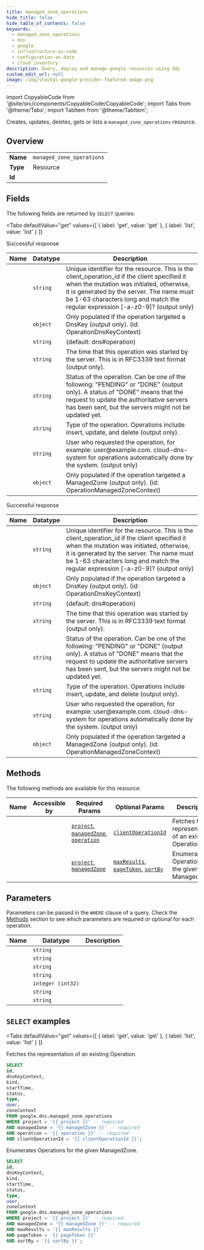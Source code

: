 ```yaml
--- 
title: managed_zone_operations
hide_title: false
hide_table_of_contents: false
keywords:
  - managed_zone_operations
  - dns
  - google
  - infrastructure-as-code
  - configuration-as-data
  - cloud inventory
description: Query, deploy and manage google resources using SQL
custom_edit_url: null
image: /img/stackql-google-provider-featured-image.png
---
```


import CopyableCode from '@site/src/components/CopyableCode/CopyableCode';
import Tabs from '@theme/Tabs';
import TabItem from '@theme/TabItem';

Creates, updates, deletes, gets or lists a <code>managed_zone_operations</code> resource.

## Overview
<table><tbody>
<tr><td><b>Name</b></td><td><code>managed_zone_operations</code></td></tr>
<tr><td><b>Type</b></td><td>Resource</td></tr>
<tr><td><b>Id</b></td><td><CopyableCode code="google.dns.managed_zone_operations" /></td></tr>
</tbody></table>

## Fields

The following fields are returned by `SELECT` queries:

<Tabs
    defaultValue="get"
    values={[
        { label: 'get', value: 'get' },
        { label: 'list', value: 'list' }
    ]}
>
<TabItem value="get">

Successful response

<table>
<thead>
    <tr>
    <th>Name</th>
    <th>Datatype</th>
    <th>Description</th>
    </tr>
</thead>
<tbody>
<tr>
    <td><CopyableCode code="id" /></td>
    <td><code>string</code></td>
    <td>Unique identifier for the resource. This is the client_operation_id if the client specified it when the mutation was initiated, otherwise, it is generated by the server. The name must be 1-63 characters long and match the regular expression [-a-z0-9]? (output only)</td>
</tr>
<tr>
    <td><CopyableCode code="dnsKeyContext" /></td>
    <td><code>object</code></td>
    <td>Only populated if the operation targeted a DnsKey (output only). (id: OperationDnsKeyContext)</td>
</tr>
<tr>
    <td><CopyableCode code="kind" /></td>
    <td><code>string</code></td>
    <td> (default: dns#operation)</td>
</tr>
<tr>
    <td><CopyableCode code="startTime" /></td>
    <td><code>string</code></td>
    <td>The time that this operation was started by the server. This is in RFC3339 text format (output only).</td>
</tr>
<tr>
    <td><CopyableCode code="status" /></td>
    <td><code>string</code></td>
    <td>Status of the operation. Can be one of the following: "PENDING" or "DONE" (output only). A status of "DONE" means that the request to update the authoritative servers has been sent, but the servers might not be updated yet.</td>
</tr>
<tr>
    <td><CopyableCode code="type" /></td>
    <td><code>string</code></td>
    <td>Type of the operation. Operations include insert, update, and delete (output only).</td>
</tr>
<tr>
    <td><CopyableCode code="user" /></td>
    <td><code>string</code></td>
    <td>User who requested the operation, for example: user@example.com. cloud-dns-system for operations automatically done by the system. (output only)</td>
</tr>
<tr>
    <td><CopyableCode code="zoneContext" /></td>
    <td><code>object</code></td>
    <td>Only populated if the operation targeted a ManagedZone (output only). (id: OperationManagedZoneContext)</td>
</tr>
</tbody>
</table>
</TabItem>
<TabItem value="list">

Successful response

<table>
<thead>
    <tr>
    <th>Name</th>
    <th>Datatype</th>
    <th>Description</th>
    </tr>
</thead>
<tbody>
<tr>
    <td><CopyableCode code="id" /></td>
    <td><code>string</code></td>
    <td>Unique identifier for the resource. This is the client_operation_id if the client specified it when the mutation was initiated, otherwise, it is generated by the server. The name must be 1-63 characters long and match the regular expression [-a-z0-9]? (output only)</td>
</tr>
<tr>
    <td><CopyableCode code="dnsKeyContext" /></td>
    <td><code>object</code></td>
    <td>Only populated if the operation targeted a DnsKey (output only). (id: OperationDnsKeyContext)</td>
</tr>
<tr>
    <td><CopyableCode code="kind" /></td>
    <td><code>string</code></td>
    <td> (default: dns#operation)</td>
</tr>
<tr>
    <td><CopyableCode code="startTime" /></td>
    <td><code>string</code></td>
    <td>The time that this operation was started by the server. This is in RFC3339 text format (output only).</td>
</tr>
<tr>
    <td><CopyableCode code="status" /></td>
    <td><code>string</code></td>
    <td>Status of the operation. Can be one of the following: "PENDING" or "DONE" (output only). A status of "DONE" means that the request to update the authoritative servers has been sent, but the servers might not be updated yet.</td>
</tr>
<tr>
    <td><CopyableCode code="type" /></td>
    <td><code>string</code></td>
    <td>Type of the operation. Operations include insert, update, and delete (output only).</td>
</tr>
<tr>
    <td><CopyableCode code="user" /></td>
    <td><code>string</code></td>
    <td>User who requested the operation, for example: user@example.com. cloud-dns-system for operations automatically done by the system. (output only)</td>
</tr>
<tr>
    <td><CopyableCode code="zoneContext" /></td>
    <td><code>object</code></td>
    <td>Only populated if the operation targeted a ManagedZone (output only). (id: OperationManagedZoneContext)</td>
</tr>
</tbody>
</table>
</TabItem>
</Tabs>

## Methods

The following methods are available for this resource:

<table>
<thead>
    <tr>
    <th>Name</th>
    <th>Accessible by</th>
    <th>Required Params</th>
    <th>Optional Params</th>
    <th>Description</th>
    </tr>
</thead>
<tbody>
<tr>
    <td><a href="#get"><CopyableCode code="get" /></a></td>
    <td><CopyableCode code="select" /></td>
    <td><a href="#parameter-project"><code>project</code></a>, <a href="#parameter-managedZone"><code>managedZone</code></a>, <a href="#parameter-operation"><code>operation</code></a></td>
    <td><a href="#parameter-clientOperationId"><code>clientOperationId</code></a></td>
    <td>Fetches the representation of an existing Operation.</td>
</tr>
<tr>
    <td><a href="#list"><CopyableCode code="list" /></a></td>
    <td><CopyableCode code="select" /></td>
    <td><a href="#parameter-project"><code>project</code></a>, <a href="#parameter-managedZone"><code>managedZone</code></a></td>
    <td><a href="#parameter-maxResults"><code>maxResults</code></a>, <a href="#parameter-pageToken"><code>pageToken</code></a>, <a href="#parameter-sortBy"><code>sortBy</code></a></td>
    <td>Enumerates Operations for the given ManagedZone.</td>
</tr>
</tbody>
</table>

## Parameters

Parameters can be passed in the `WHERE` clause of a query. Check the [Methods](#methods) section to see which parameters are required or optional for each operation.

<table>
<thead>
    <tr>
    <th>Name</th>
    <th>Datatype</th>
    <th>Description</th>
    </tr>
</thead>
<tbody>
<tr id="parameter-managedZone">
    <td><CopyableCode code="managedZone" /></td>
    <td><code>string</code></td>
    <td></td>
</tr>
<tr id="parameter-operation">
    <td><CopyableCode code="operation" /></td>
    <td><code>string</code></td>
    <td></td>
</tr>
<tr id="parameter-project">
    <td><CopyableCode code="project" /></td>
    <td><code>string</code></td>
    <td></td>
</tr>
<tr id="parameter-clientOperationId">
    <td><CopyableCode code="clientOperationId" /></td>
    <td><code>string</code></td>
    <td></td>
</tr>
<tr id="parameter-maxResults">
    <td><CopyableCode code="maxResults" /></td>
    <td><code>integer (int32)</code></td>
    <td></td>
</tr>
<tr id="parameter-pageToken">
    <td><CopyableCode code="pageToken" /></td>
    <td><code>string</code></td>
    <td></td>
</tr>
<tr id="parameter-sortBy">
    <td><CopyableCode code="sortBy" /></td>
    <td><code>string</code></td>
    <td></td>
</tr>
</tbody>
</table>

## `SELECT` examples

<Tabs
    defaultValue="get"
    values={[
        { label: 'get', value: 'get' },
        { label: 'list', value: 'list' }
    ]}
>
<TabItem value="get">

Fetches the representation of an existing Operation.

```sql
SELECT
id,
dnsKeyContext,
kind,
startTime,
status,
type,
user,
zoneContext
FROM google.dns.managed_zone_operations
WHERE project = '{{ project }}' -- required
AND managedZone = '{{ managedZone }}' -- required
AND operation = '{{ operation }}' -- required
AND clientOperationId = '{{ clientOperationId }}';
```
</TabItem>
<TabItem value="list">

Enumerates Operations for the given ManagedZone.

```sql
SELECT
id,
dnsKeyContext,
kind,
startTime,
status,
type,
user,
zoneContext
FROM google.dns.managed_zone_operations
WHERE project = '{{ project }}' -- required
AND managedZone = '{{ managedZone }}' -- required
AND maxResults = '{{ maxResults }}'
AND pageToken = '{{ pageToken }}'
AND sortBy = '{{ sortBy }}';
```
</TabItem>
</Tabs>
